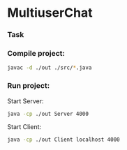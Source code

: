# MultiuserChat

### Task

### Compile project:

```bash
javac -d ./out ./src/*.java
```

### Run project:

Start Server:

```bash
java -cp ./out Server 4000
```

Start Client:

```bash
java -cp ./out Client localhost 4000
```
